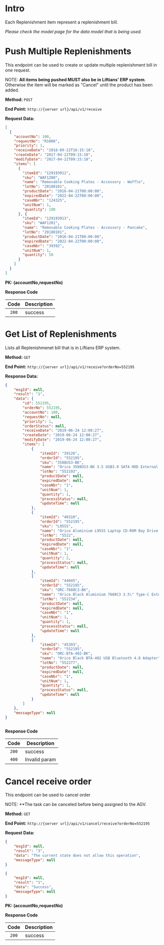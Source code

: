 # Intro
Each Replenishment item represent a replenishment bill.


*Please check the model page for the data model that is being used.*

# Push Multiple Replenishments

This endpoint can be used to create or update multiple replenishment bill in one request.

NOTE: **All items being pushed MUST also be in Liftians' ERP system**. Otherwise the item will be marked as "Cancel" until the product has been added.

**Method:** `POST`

**End Point:** `http://{server url}/api/v1/receive`

**Request Data:**
```json
[
  {
    "accountNo": 100,
    "requestNo": "R1000",
    "priority": 1,
    "receiveDate": "2018-09-22T16:15:18",
    "createDate": "2017-04-22T09:15:18",
    "modifyDate": "2017-04-22T09:15:18",
    "items": [
      {
        "itemId": "129193912",
        "sku": "WAF1200",
        "name": "Removable Cooking Plates - Accessory - Waffle",
        "lotNo": "20180101", 
        "productDate": "2016-04-21T00:00:00",
        "expiredDate": "2022-04-22T00:00:00",
        "caseNbr": "124325",
        "unitNum": 1,
        "quantity": 100
      }, {
        "itemId": "129193913",
        "sku": "WAF1201",
        "name": "Removable Cooking Plates - Accessory - Pancake",
        "lotNo": "20180101", 
        "productDate": "2016-04-21T00:00:00",
        "expiredDate": "2022-04-22T00:00:00",
        "caseNbr": "39392",
        "unitNum": 1,
        "quantity": 50
      }
    ]
  }
]
```
**PK: (accountNo,requestNo)**

**Response Code**

|   Code  | Description   |
| :-----: | ------------- |
| `200`   | success       |

# Get List of Replenishments

Lists all Replenishmenet bill that is in Liftians ERP system.


**Method:** `GET`

**End Point:** `http://{server url}/api/v1/receive?orderNo=552195`

**Response Data:**
```json
{
    "msgId": null,
    "result": "1",
    "data": {
        "id": 552195,
        "orderNo": 552195,
        "accountNo": 100,
        "requestNo": null,
        "priority": 1,
        "orderStatus": null,
        "receiveDate": "2019-06-24 12:08:27",
        "createDate": "2019-06-24 12:08:27",
        "modifyDate": "2019-06-24 12:08:27",
        "items": [
            {
                "itemId": "39126",
                "orderId": "552195",
                "sku": "3588US3-BK",
                "name": "Orico 3588US3-BK 3.5 USB3.0 SATA HDD External Enclosure Black",
                "lotNo": "552193",
                "productDate": null,
                "expiredDate": null,
                "caseNbr": "1",
                "unitNum": 1,
                "quantity": 1,
                "processStatus": null,
                "updateTime": null
            },
            {
                "itemId": "40310",
                "orderId": "552195",
                "sku": "L95SS",
                "name": "Orico Aluminium L95SS Laptop CD-ROM Bay Drive Bracket For 2.5 SATA Drive ",
                "lotNo": "5522",
                "productDate": null,
                "expiredDate": null,
                "caseNbr": "1",
                "unitNum": 1,
                "quantity": 2,
                "processStatus": null,
                "updateTime": null
            },
            {
                "itemId": "44045",
                "orderId": "552195",
                "sku": "ORC-7688C3-BK",
                "name": "Orico Black Aluminium 7688C3 3.5\" Type-C External Hard Drive Enclosure",
                "lotNo": "552234",
                "productDate": null,
                "expiredDate": null,
                "caseNbr": "1",
                "unitNum": 1,
                "quantity": 1,
                "processStatus": null,
                "updateTime": null
            },
            {
                "itemId": "45393",
                "orderId": "552195",
                "sku": "ORC-BTA-402-BK",
                "name": "Orico Black BTA-402 USB Bluetooth 4.0 Adapter",
                "lotNo": "552277",
                "productDate": null,
                "expiredDate": null,
                "caseNbr": "1",
                "unitNum": 1,
                "quantity": 1,
                "processStatus": null,
                "updateTime": null
            }
        ]
    },
    "messageType": null
}
   
```

**Response Code**

|   Code  | Description   |
| :-----: | ------------- |
| `200`   | success       |
| `400`   | Invalid param |

# Cancel receive order

This endpoint can be used to cancel order

NOTE: **The task can be canceled before being assigned to the AGV.

**Method:** `GET`

**End Point:** `http://{server url}/api/v1/cancel/receive?orderNo=552195`

**Request Data:**
```json
{
    "msgId": null,
    "result": "3",
    "data": "The current state does not allow this operation",
    "messageType": null
}
```
```json
{
    "msgId": null,
    "result": "1",
    "data": "Success",
    "messageType": null
}
```

**PK: (accountNo,requestNo)**

**Response Code**

|   Code  | Description   |
| :-----: | ------------- |
| `200`   | success       |
